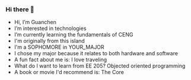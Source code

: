 ### Hi there 👋

- Hi, I’m Guanchen
- I’m interested in technologies
- I’m currently learning the fundamentals of CENG
- I'm originally from this island
- I'm a SOPHOMORE in YOUR_MAJOR
- I chose my major because it relates to both hardware and software
- A fun fact about me is: I love traveling
- What do I want to learn from EE 205?  Objected oriented programming
- A book or movie I'd recommend is:  The Core
